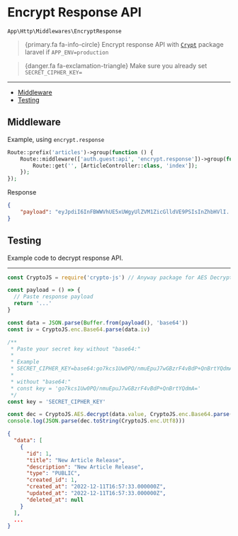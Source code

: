 # Encrypt Response API

`App\Http\Middlewares\EncryptResponse`

> {primary.fa fa-info-circle} Encrypt response API with [`Crypt`](https://laravel.com/docs/9.x/encryption) package laravel if `APP_ENV=production`

<a></a>

> {danger.fa fa-exclamation-triangle} Make sure you already set `SECRET_CIPHER_KEY=`

---

- [Middleware](#middleware)
- [Testing](#testing)

<a name="middleware"></a>

## Middleware

Example, using `encrypt.response`
```php
Route::prefix('articles')->group(function () {
    Route::middleware(['auth.guest:api', 'encrypt.response'])->group(function () {
        Route::get('', [ArticleController::class, 'index']);
    });
});
```

Response
```json
{
    "payload": "eyJpdiI6InFBWWVhUE5xUWgyUlZVM1ZicGlldVE9PSIsInZhbHVlI..."
}
```

<a name="testing"></a>

## Testing

Example code to decrypt response API.

---

```js
const CryptoJS = require('crypto-js') // Anyway package for AES Decryption

const payload = () => {
  // Paste response payload
  return '...'
}

const data = JSON.parse(Buffer.from(payload(), 'base64'))
const iv = CryptoJS.enc.Base64.parse(data.iv)

/**
 * Paste your secret key without "base64:"
 * 
 * Example
 * SECRET_CIPHER_KEY=base64:go7kcs1Uw0PQ/nmuEpuJ7wGBzrF4vBdP+QnBrtYQdmA=
 * 
 * without "base64:"
 * const key = 'go7kcs1Uw0PQ/nmuEpuJ7wGBzrF4vBdP+QnBrtYQdmA='
 */
const key = 'SECRET_CIPHER_KEY'

const dec = CryptoJS.AES.decrypt(data.value, CryptoJS.enc.Base64.parse(key), { iv })
console.log(JSON.parse(dec.toString(CryptoJS.enc.Utf8)))
```

```json
{
  "data": [
    {
      "id": 1,
      "title": "New Article Release",
      "description": "New Article Release",
      "type": "PUBLIC",
      "created_id": 1,
      "created_at": "2022-12-11T16:57:33.000000Z",
      "updated_at": "2022-12-11T16:57:33.000000Z",
      "deleted_at": null
    }
  ],
  ...
}
```